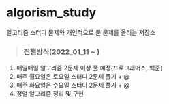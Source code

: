# algorism_study

알고리즘 스터디 문제와 개인적으로 푼 문제를 올리는 저장소

> ### 진행방식(2022_01_11 ~ )

1. 매일매일 알고리즘 2문제 이상 풀 예정(프로그래머스, 백준)
2. 매주 월요일은 토요일 스터디 2문제 풀기 + @
3. 매주 화요일은 수요일 스터디 2문제 풀기 + @
4. 정렬 알고리즘 정리 및 구현
